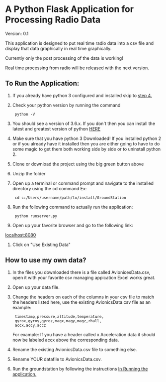 # A Python Flask Application for Processing Radio Data

Version: 0.1

This application is designed to put real time radio data
into a csv file and display that data graphically in 
real time graphically.

Currently only the post processing of the data is working!

Real time processing from radio will be released with
the next version.

<a name="RunApp"></a>
## To Run the Application:
1. If you already have python 3 configured and installed skip
to [step 4.](#Step4)
1. Check your python version by running the command

        python -V
        
1. You should see a version of 3.6.x. If you don't then
you can install the latest and greatest version of python 
[HERE ](https://www.python.org/downloads/)

1. Make sure that you have python 3 Downloaded!
If you installed python 2 or if you already have it installed
then you are either going to have to do some magic to get them both working
side by side or to uninstall python 2. 

    <a name="Step4"></a>
1. Clone or download the project using the big green button above
1. Unzip the folder
1. Open up a terminal or command prompt and navigate to 
the installed directory using the cd command
Ex: 

        cd c:/Users/username/path/to/install/GroundStation

1. Run the following command to actually run the application:

        python runserver.py
        
1. Open up your favorite browser and go to the following link:

[localhost:8080](localhost:8080)

1. Click on "Use Existing Data"
        
        
## How to use my own data?
1. In the files you downloaded there is a file called 
AvionicesData.csv, open it with your favorite csv managing appication
Excel works great.

1. Open up your data file.

1. Change the headers on each of the columns in your 
csv file to match the headers listed here, use the
existing AvionicsData.csv file as an example:

        timestamp,pressure,altitude,temperature,
        gyrox,gyroy,gyroz,magx,magy,magz,rhall,
        accx,accy,accz

    For example: If you have a header called x Acceleration data
    it should now be labeled accx above the corresponding data.

1. Rename the existing AvionicsData.csv file to something
else.

1. Rename YOUR datafile to AvionicsData.csv. 

1. Run the groundstation by following the instructions
[In Running the application.](#RunApp)

